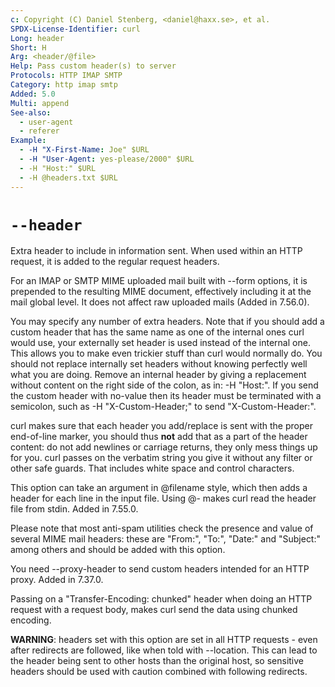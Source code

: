 ```yaml
---
c: Copyright (C) Daniel Stenberg, <daniel@haxx.se>, et al.
SPDX-License-Identifier: curl
Long: header
Short: H
Arg: <header/@file>
Help: Pass custom header(s) to server
Protocols: HTTP IMAP SMTP
Category: http imap smtp
Added: 5.0
Multi: append
See-also:
  - user-agent
  - referer
Example:
  - -H "X-First-Name: Joe" $URL
  - -H "User-Agent: yes-please/2000" $URL
  - -H "Host:" $URL
  - -H @headers.txt $URL
---
```


# `--header`

Extra header to include in information sent. When used within an HTTP request,
it is added to the regular request headers.

For an IMAP or SMTP MIME uploaded mail built with --form options, it is
prepended to the resulting MIME document, effectively including it at the mail
global level. It does not affect raw uploaded mails (Added in 7.56.0).

You may specify any number of extra headers. Note that if you should add a
custom header that has the same name as one of the internal ones curl would
use, your externally set header is used instead of the internal one. This
allows you to make even trickier stuff than curl would normally do. You should
not replace internally set headers without knowing perfectly well what you are
doing. Remove an internal header by giving a replacement without content on
the right side of the colon, as in: -H "Host:". If you send the custom header
with no-value then its header must be terminated with a semicolon, such as \-H
"X-Custom-Header;" to send "X-Custom-Header:".

curl makes sure that each header you add/replace is sent with the proper
end-of-line marker, you should thus **not** add that as a part of the header
content: do not add newlines or carriage returns, they only mess things up for
you. curl passes on the verbatim string you give it without any filter or
other safe guards. That includes white space and control characters.

This option can take an argument in @filename style, which then adds a header
for each line in the input file. Using @- makes curl read the header file from
stdin. Added in 7.55.0.

Please note that most anti-spam utilities check the presence and value of
several MIME mail headers: these are "From:", "To:", "Date:" and "Subject:"
among others and should be added with this option.

You need --proxy-header to send custom headers intended for an HTTP
proxy. Added in 7.37.0.

Passing on a "Transfer-Encoding: chunked" header when doing an HTTP request
with a request body, makes curl send the data using chunked encoding.

**WARNING**: headers set with this option are set in all HTTP requests - even
after redirects are followed, like when told with --location. This can lead to
the header being sent to other hosts than the original host, so sensitive
headers should be used with caution combined with following redirects.
